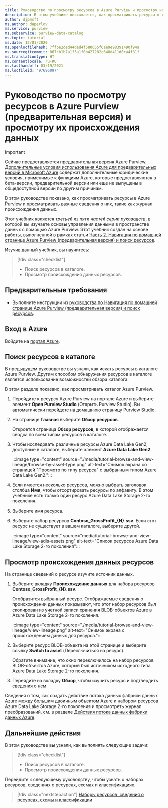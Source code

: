 ```yaml
---
title: Руководство по просмотру ресурсов в Azure Purview и просмотру их происхождения данных
description: В этом учебнике описывается, как просматривать ресурсы в каталоге и просматривать журнал происхождения данных.
author: djpmsft
ms.author: daperlov
ms.service: purview
ms.subservice: purview-data-catalog
ms.topic: tutorial
ms.date: 12/01/2020
ms.openlocfilehash: 7ffbe2ded44ded4f580655f6ae9e98391490f94a
ms.sourcegitcommit: 867cb1b7a1f3a1f0b427282c648d411d0ca4f81f
ms.translationtype: HT
ms.contentlocale: ru-RU
ms.lasthandoff: 03/19/2021
ms.locfileid: "97696097"
---
```

# <a name="tutorial-browse-assets-in-azure-purview-preview-and-view-their-lineage"></a>Руководство по просмотру ресурсов в Azure Purview (предварительная версия) и просмотру их происхождения данных

> [!IMPORTANT]
> Сейчас предоставляется предварительная версия Azure Purview. [Дополнительные условия использования Azure для предварительных версий в Microsoft Azure](https://azure.microsoft.com/support/legal/preview-supplemental-terms/) содержат дополнительные юридические условия, применимые к функциям Azure, которые предоставляются в бета-версии, предварительной версии или еще не выпущены в общедоступной версии по другим причинам.

В этом руководстве показано, как просматривать ресурсы в Azure Purview и просматривать важные сведения о них, такие как журнал происхождения данных.

Этот учебник является *третьей из пяти частей серии руководств*, в которой вы изучаете основы управления данными в пространстве данных с помощью Azure Purview. Этот учебник создан на основе работы, выполненной в рамках статьи [Часть 2. Навигация по домашней странице Azure Purview (предварительная версия) и поиск ресурсов](tutorial-asset-search.md).

Изучив данный учебник, вы научитесь:

> [!div class="checklist"]
>
> * Поиск ресурсов в каталоге.
> * Просмотр происхождения данных ресурсов.

## <a name="prerequisites"></a>Предварительные требования

* Выполните инструкции из [руководства по Навигация по домашней странице Azure Purview (предварительная версия) и поиск ресурсов](tutorial-asset-search.md).

## <a name="sign-in-to-azure"></a>Вход в Azure

Войдите на [портал Azure](https://portal.azure.com).

## <a name="browse-for-assets-in-the-catalog"></a>Поиск ресурсов в каталоге

В предыдущем руководстве вы узнали, как искать ресурсы в каталоге Azure Purview. Другим способом обнаружения ресурсов в каталоге является использование возможностей обзора каталога.

В этом разделе показано, как просматривать каталог Azure Purview.

1. Перейдите к ресурсу Azure Purview на портале Azure и выберите элемент **Open Purview Studio** (Открыть Purview Studio). Вы автоматически перейдете на домашнюю страницу Purview Studio.

1. На странице **Главная** выберите **Обзор ресурсов**.

   Откроется страница **Обзор ресурсов**, в которой отображается сводка по всем типам ресурсов в каталоге.

1. Чтобы исследовать различные ресурсы Azure Data Lake Gen2, доступные в каталоге, выберите элемент **Azure Data Lake Gen2**.

   :::image type="content" source="./media/tutorial-browse-and-view-lineage/browse-by-asset-type.png" alt-text="Снимок экрана со страницей &quot;Просмотр по типу ресурса&quot; с выбранным типом Azure Data Lake Gen2.":::

1. Если имеется несколько ресурсов, можно выбрать заголовок столбца **Имя**, чтобы отсортировать ресурсы по алфавиту. В этом учебнике есть только один ресурс Azure Data Lake Storage 2-го поколения.

1. Выберите имя ресурса.

1. Выберите набор ресурсов **Contoso_GrossProfit_{N}.ssv**. Если этот ресурс не существует в вашем каталоге, выберите другой.

   :::image type="content" source="media/tutorial-browse-and-view-lineage/view-adls-assets.png" alt-text="Список ресурсов Azure Data Lake Storage 2-го поколения":::

## <a name="view-the-lineage-of-assets"></a>Просмотр происхождения данных ресурсов

На странице сведений о ресурсе изучите источник данных.

1. Выберите вкладку **Происхождение данных** для набора ресурсов **Contoso_GrossProfit_{N}.ssv**.

   Отобразится выбранный ресурс. Отображаемые сведения о происхождении данных показывают, что этот набор ресурсов был скопирован из учетной записи хранения BLOB-объектов Azure в Azure Data Lake Storage 2-го поколения.

   :::image type="content" source="./media/tutorial-browse-and-view-lineage/view-lineage.png" alt-text="Снимок экрана с происхождением данных для ресурса.":::

1. Выберите ресурс BLOB-объекта на этой странице и выберите ссылку **Switch to asset** (Переключиться на ресурс).

   Обратите внимание, что окно переключилось на набор ресурсов BLOB-объектов Azure, который был источником исходного типа Azure Data Lake Storage 2-го поколения.

1. Перейдите на вкладку **Обзор**, чтобы изучить ресурс и подтвердить сведения о нем.

Сведения о том, как создать действие потока данных фабрики данных Azure между большим двоичным объектом Azure и набором ресурсов Azure Data Lake Storage 2-го поколения и просмотреть журнал преобразований, см. в разделе [Действия потока данных фабрики данных Azure](../data-factory/concepts-data-flow-overview.md).

## <a name="next-steps"></a>Дальнейшие действия

В этом руководстве вы узнали, как выполнять следующие задачи:

> [!div class="checklist"]
>
> * Поиск ресурсов в каталоге.
> * Просмотр происхождения данных ресурсов.

Перейдите к следующему руководству, чтобы узнать о наборах ресурсов, сведениях о ресурсах, схемах и классификациях.

> [!div class="nextstepaction"]
> [Наборы ресурсов, сведения о ресурсах, схемы и классификации](tutorial-schemas-and-classifications.md)
